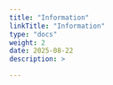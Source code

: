 ```yaml
---
title: "Information"
linkTitle: "Information"
type: "docs"
weight: 2
date: 2025-08-22
description: >

---
```

